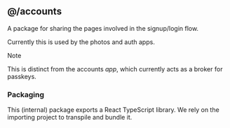 ## @/accounts

A package for sharing the pages involved in the signup/login flow.

Currently this is used by the photos and auth apps.

> [!NOTE]
>
> This is distinct from the accounts _app_, which currently acts as a broker for
> passkeys.

### Packaging

This (internal) package exports a React TypeScript library. We rely on the
importing project to transpile and bundle it.
